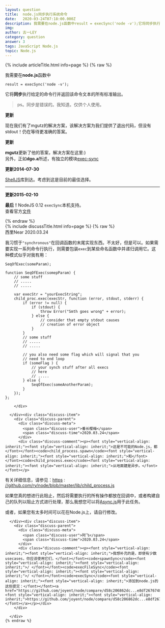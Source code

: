 ```yaml
---
layout: question
title:  node.js同步执行系统命令
date:   2020-03-24T07:18:00.000Z
description: 我需要在node.js函数中result = execSync('node -v');它将同步执行给定的命令行并返回该命令文本的所有标准输出。...
img: 
author: 古一LEY
category: question
answer: 3
tags: JavaScript Node.js
topic: Node.js
---
```

<div class="article-root">
  <div class="article">
    {% include articleTitle.html info=page %}
    {% raw %}
    <div class="article-content"><p><font style="vertical-align: inherit;"><font style="vertical-align: inherit;">我需要在</font></font><strong><font style="vertical-align: inherit;"><font style="vertical-align: inherit;">node.js</font></font></strong><font style="vertical-align: inherit;"><font style="vertical-align: inherit;">函数中</font></font></p>

<pre><code>result = execSync('node -v');
</code></pre>

<p><font style="vertical-align: inherit;"><font style="vertical-align: inherit;">它将</font></font><strong><font style="vertical-align: inherit;"><font style="vertical-align: inherit;">同步</font></font></strong><font style="vertical-align: inherit;"><font style="vertical-align: inherit;">执行给定的命令行并返回该命令文本的所有标准输出。</font></font></p>

<blockquote>
  <p><font style="vertical-align: inherit;"><font style="vertical-align: inherit;">ps。</font><font style="vertical-align: inherit;">同步是错误的。</font><font style="vertical-align: inherit;">我知道。</font><font style="vertical-align: inherit;">仅供个人使用。</font></font></p>
</blockquote>

<p><strong><font style="vertical-align: inherit;"><font style="vertical-align: inherit;">更新</font></font></strong></p>

<p><font style="vertical-align: inherit;"><font style="vertical-align: inherit;">现在我们有了mgutz的解决方案，该解决方案为我们提供了退出代码，但没有stdout！</font><font style="vertical-align: inherit;">仍在等待更准确的答案。</font></font></p>

<p><strong><font style="vertical-align: inherit;"><font style="vertical-align: inherit;">更新</font></font></strong></p>

<p><strong><font style="vertical-align: inherit;"><font style="vertical-align: inherit;">mgutz</font></font></strong><font style="vertical-align: inherit;"><font style="vertical-align: inherit;">更新了他的答案，解决方案在这里:) </font></font><br><font style="vertical-align: inherit;"><font style="vertical-align: inherit;">
另外，正如</font></font><strong><font style="vertical-align: inherit;"><font style="vertical-align: inherit;">dgo.a</font></font></strong><font style="vertical-align: inherit;"><font style="vertical-align: inherit;">所述，有独立的模块</font></font><a href="https://github.com/jeremyfa/node-exec-sync" rel="noreferrer"><font style="vertical-align: inherit;"><font style="vertical-align: inherit;">exec-sync</font></font></a></p>

<p><strong><font style="vertical-align: inherit;"><font style="vertical-align: inherit;">更新2014-07-30</font></font></strong></p>

<p><a href="https://github.com/arturadib/shelljs" rel="noreferrer"><font style="vertical-align: inherit;"><font style="vertical-align: inherit;">ShellJS</font></font></a><font style="vertical-align: inherit;"><font style="vertical-align: inherit;">库到达。</font><font style="vertical-align: inherit;">考虑到这是目前的最佳选择。</font></font></p>

<hr>

<p><strong><font style="vertical-align: inherit;"><font style="vertical-align: inherit;">更新2015-02-10</font></font></strong></p>

<p><strong><font style="vertical-align: inherit;"><font style="vertical-align: inherit;">最后！</font></font></strong><font style="vertical-align: inherit;"><font style="vertical-align: inherit;">NodeJS 0.12 </font></font><code>execSync</code><font style="vertical-align: inherit;"><font style="vertical-align: inherit;">本机</font><font style="vertical-align: inherit;">支持</font><font style="vertical-align: inherit;">。</font></font><br><font style="vertical-align: inherit;"><font style="vertical-align: inherit;">
查看官方</font></font><a href="http://nodejs.org/docs/v0.12.0/api/child_process.html#child_process_child_process_execsync_command_options" rel="noreferrer"><font style="vertical-align: inherit;"><font style="vertical-align: inherit;">文件</font></font></a></p></div>
    {% endraw %}
  </div>

  <div class="discuss-wrapper">
    {% include discussTitle.html info=page %}
    {% raw %}
    <div class="discuss-item">
        <div class="discuss-parent">
          <div class="discuss-meta">
            <span class="discuss-user">西里Near</span>
            <span class="discuss-time">2020.03.24</span>
          </div>
          <div class="discuss-comment"><p><font style="vertical-align: inherit;"><font style="vertical-align: inherit;">我习惯于</font></font><code>"synchronous"</code><font style="vertical-align: inherit;"><font style="vertical-align: inherit;">在回调函数的末尾</font><font style="vertical-align: inherit;">实现</font><font style="vertical-align: inherit;">东西。</font><font style="vertical-align: inherit;">不太好，但是可以。</font><font style="vertical-align: inherit;">如果需要实现一系列命令行执行，则需要包装</font></font><code>exec</code><font style="vertical-align: inherit;"><font style="vertical-align: inherit;">到某些命名函数中并递归调用它。</font><font style="vertical-align: inherit;">这种模式似乎对我有用：</font></font></p>

<pre><code>SeqOfExec(someParam);<font></font>
<font></font>
function SeqOfExec(somepParam) {<font></font>
    // some stuff<font></font>
    // .....<font></font>
    // .....<font></font>
<font></font>
    var execStr = "yourExecString";<font></font>
    child_proc.exec(execStr, function (error, stdout, stderr) {<font></font>
        if (error != null) {<font></font>
            if (stdout) {<font></font>
                throw Error("Smth goes wrong" + error);<font></font>
            } else {<font></font>
                // consider that empty stdout causes<font></font>
                // creation of error object<font></font>
            }<font></font>
        }<font></font>
        // some stuff<font></font>
        // .....<font></font>
        // .....<font></font>
<font></font>
        // you also need some flag which will signal that you <font></font>
        // need to end loop<font></font>
        if (someFlag ) {<font></font>
            // your synch stuff after all execs<font></font>
            // here<font></font>
            // .....<font></font>
        } else {<font></font>
            SeqOfExec(someAnotherParam);<font></font>
        }<font></font>
    });<font></font>
};<font></font>
</code></pre></div>
        </div>
        
      </div><div class="discuss-item">
        <div class="discuss-parent">
          <div class="discuss-meta">
            <span class="discuss-user">番长樱梅</span>
            <span class="discuss-time">2020.03.24</span>
          </div>
          <div class="discuss-comment"><p><font style="vertical-align: inherit;"><font style="vertical-align: inherit;">这是不可能的Node.js，都</font></font><code>child_process.spawn</code><font style="vertical-align: inherit;"><font style="vertical-align: inherit;">和</font></font><code>child_process.exec</code><font style="vertical-align: inherit;"><font style="vertical-align: inherit;">从地面建是异步。</font></font></p>

<p><font style="vertical-align: inherit;"><font style="vertical-align: inherit;">有关详细信息，请参见：</font><a href="https://github.com/ry/node/blob/master/lib/child_process.js" rel="noreferrer"><font style="vertical-align: inherit;">https</font></a><font style="vertical-align: inherit;"> : </font></font><a href="https://github.com/ry/node/blob/master/lib/child_process.js" rel="noreferrer"><font style="vertical-align: inherit;"><font style="vertical-align: inherit;">//github.com/ry/node/blob/master/lib/child_process.js</font></font></a></p>

<p><font style="vertical-align: inherit;"><font style="vertical-align: inherit;">如果您真的想进行此阻止，然后将需要执行的所有操作都放在回调中，或者构建自己的队列以阻止方式进行处理，那么我想您可以将</font></font><a href="https://github.com/caolan/async/" rel="noreferrer"><font style="vertical-align: inherit;"><font style="vertical-align: inherit;">Async.js</font></font></a><font style="vertical-align: inherit;"><font style="vertical-align: inherit;">用于此任务。</font></font></p>

<p><font style="vertical-align: inherit;"><font style="vertical-align: inherit;">或者，如果您有太多时间可以花在Node.js上，请自行修改。</font></font></p></div>
        </div>
        
      </div><div class="discuss-item">
        <div class="discuss-parent">
          <div class="discuss-meta">
            <span class="discuss-user">阿飞</span>
            <span class="discuss-time">2020.03.24</span>
          </div>
          <div class="discuss-comment"><p><font style="vertical-align: inherit;"><font style="vertical-align: inherit;">我想补充的是，即使有少数usecases，你应该使用它们，</font></font><code>spawnSync</code><font style="vertical-align: inherit;"><font style="vertical-align: inherit;">/ </font></font><code>execFileSync</code><font style="vertical-align: inherit;"><font style="vertical-align: inherit;">/ </font></font><code>execSync</code><font style="vertical-align: inherit;"><font style="vertical-align: inherit;">添加到node.js的这些提交：</font></font><a href="https://github.com/joyent/node/compare/d58c206862dc...e8df2676748e"><font style="vertical-align: inherit;"><font style="vertical-align: inherit;">https://github.com/joyent/node/compare/d58c206862dc...e8df2676748e</font></font></a></p></div>
        </div>
        
      </div>
    {% endraw %}
  </div>
<div>
